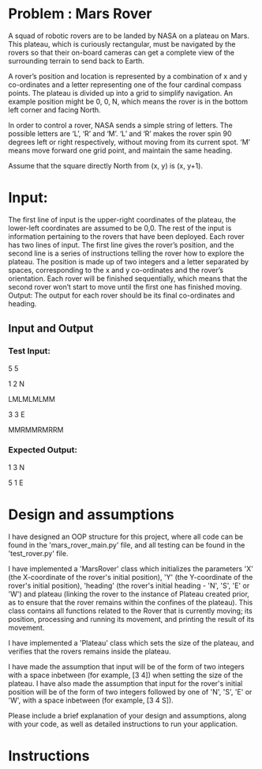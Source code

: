 **<h1>Problem : Mars Rover</h1>**

A squad of robotic rovers are to be landed by NASA on a plateau on Mars. This plateau, which is curiously rectangular, must be navigated by the rovers so that their on-board cameras can get a complete view of the surrounding terrain to send back to Earth.

 

A rover’s position and location is represented by a combination of x and y co-ordinates and a letter representing one of the four cardinal compass points. The plateau is divided up into a grid to simplify navigation. An example position might be 0, 0, N, which means the rover is in the bottom left corner and facing North.

In order to control a rover, NASA sends a simple string of letters. The possible letters are ‘L’, ‘R’ and ‘M’. ‘L’ and ‘R’ makes the rover spin 90 degrees left or right respectively, without moving from its current spot. ‘M’ means move forward one grid point, and maintain the same heading.

Assume that the square directly North from (x, y) is (x, y+1).



 

**<h1>Input:</h1>** 

The first line of input is the upper-right coordinates of the plateau, the lower-left coordinates are assumed to be 0,0.
The rest of the input is information pertaining to the rovers that have been deployed. Each rover has two lines of input. The first line gives the rover’s position, and the second line is a series of instructions telling the rover how to explore the plateau.
The position is made up of two integers and a letter separated by spaces, corresponding to the x and y co-ordinates and the rover’s orientation.
Each rover will be finished sequentially, which means that the second rover won’t start to move until the first one has finished moving.
Output: The output for each rover should be its final co-ordinates and heading.

 

**<h2>Input and Output</h2>**

**<h3>Test Input:</h3>**

5 5

1 2 N

LMLMLMLMM

3 3 E

MMRMMRMRRM

 

**<h3>Expected Output:</h3>**

1 3 N

5 1 E




**<h1>Design and assumptions</h1>**

I have designed an OOP structure for this project, where all code can be found in the 'mars_rover_main.py' file, and all testing can be found in the 'test_rover.py' file.

I have implemented a 'MarsRover' class which initializes the parameters 'X' (the X-coordinate of the rover's initial position), 'Y' (the Y-coordinate of the rover's initial position), 'heading' (the rover's initial heading - 'N', 'S', 'E' or 'W') and plateau (linking the rover to the instance of Plateau created prior, as to ensure that the rover remains within the confines of the plateau). This class contains all functions related to the Rover that is currently moving; its position, processing and running its movement, and printing the result of its movement.

I have implemented a 'Plateau' class which sets the size of the plateau, and verifies that the rovers remains inside the plateau.

I have made the assumption that input will be of the form of two integers with a space inbetween (for example, [3 4]) when setting the size of the plateau. I have also made the assumption that input for the rover's initial position will be of the form of two integers followed by one of 'N', 'S', 'E' or 'W', with a space inbetween (for example, [3 4 S]). 
 
 Please include a brief explanation of your design and assumptions, along with your code, as well as detailed instructions to run your application.
 
 
 **<h1>Instructions</h1>**
 
 



